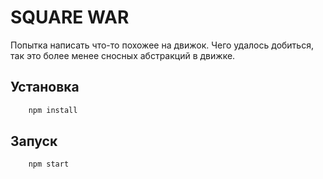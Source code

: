 # SQUARE WAR

Попытка написать что-то похожее на движок.
Чего удалось добиться, так это более менее сносных абстракций в движке.

## Установка

```js
    npm install
```

## Запуск

```js
    npm start
```